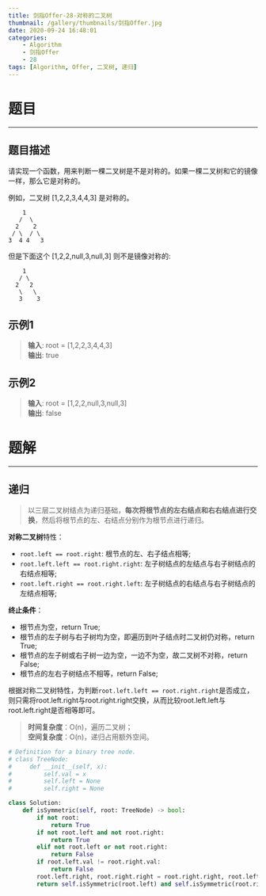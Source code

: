 ```yaml
---
title: 剑指Offer-28-对称的二叉树
thumbnail: /gallery/thumbnails/剑指Offer.jpg
date: 2020-09-24 16:48:01
categories:
    - Algorithm  
    - 剑指Offer  
    - 28
tags: [Algorithm, Offer, 二叉树, 递归]
---
```


# 题目
---
## 题目描述
请实现一个函数，用来判断一棵二叉树是不是对称的。如果一棵二叉树和它的镜像一样，那么它是对称的。

例如，二叉树 [1,2,2,3,4,4,3] 是对称的。
```
    1
   /  \
  2    2
 / \  / \
3  4 4   3
```
但是下面这个 [1,2,2,null,3,null,3] 则不是镜像对称的:
```
    1
   / \
  2   2
   \   \
   3    3
```
<!-- more -->

## 示例1
> **输入**: root = [1,2,2,3,4,4,3]  
> **输出**: true

## 示例2
> **输入**: root = [1,2,2,null,3,null,3]  
> **输出**: false

# 题解
---
## 递归
> 以三层二叉树结点为递归基础，**每次将根节点的左右结点和右右结点进行交换**，然后将根节点的左、右结点分别作为根节点进行递归。 

**对称二叉树**特性：
- `root.left == root.right`: 根节点的左、右子结点相等;
- `root.left.left == root.right.right`: 左子树结点的左结点与右子树结点的右结点相等;
- `root.left.right == root.right.left`: 左子树结点的右结点与右子树结点的左结点相等;

**终止条件**：
- 根节点为空，return True;
- 根节点的左子树与右子树均为空，即遍历到叶子结点时二叉树仍对称，return True;
- 根节点的左子树或右子树一边为空，一边不为空，故二叉树不对称，return False;
- 根节点的左右子树结点不相等，return False;

根据对称二叉树特性，为判断`root.left.left == root.right.right`是否成立，则只需将root.left.right与root.right.right交换，从而比较root.left.left与root.left.right是否相等即可。

> **时间复杂度**：O(n)，遍历二叉树；  
> **空间复杂度**：O(n)，递归占用额外空间。

```python
# Definition for a binary tree node.
# class TreeNode:
#     def __init__(self, x):
#         self.val = x
#         self.left = None
#         self.right = None

class Solution:
    def isSymmetric(self, root: TreeNode) -> bool:
        if not root:
            return True
        if not root.left and not root.right:
            return True
        elif not root.left or not root.right:
            return False
        if root.left.val != root.right.val:
            return False
        root.left.right, root.right.right = root.right.right, root.left.right
        return self.isSymmetric(root.left) and self.isSymmetric(root.right)
```
